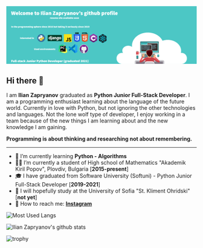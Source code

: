 <img src="https://github.com/Zapryanovx/Zapryanovx/blob/main/banner/github_readme_banner.png" alt="banner"/>


## Hi there 👋

I am **Ilian Zapryanov** graduated as **Python Junior Full-Stack Developer**. I am a programming enthusiast learning about the language of the future world. Currently in love with Python, but not ignoring the other technologies and languages. Not the lone wolf type of developer, I enjoy working in a team because of the new things I am learning about and the new knowledge I am gaining. 

**Programming is about thinking and researching not about remembering.**

---

- 🌱 I’m currently learning **Python - Algorithms**
- 👨‍🎓 I’m currently a student of High school of Mathematics "Akademik Kiril Popov", Plovdiv, Bulgaria [**2015-present**]
- 🎓 I have graduated from Software University (Softuni) - Python Junior Full-Stack Developer [**2019-2021**]
- 🏫 I will hopefully study at the University of Sofia "St. Kliment Ohridski" [**not yet**]
- 💬 How to reach me:
  **[Instagram](https://www.instagram.com/zapryanov.ilian/)**

![Most Used Langs](https://github-readme-stats.vercel.app/api/top-langs/?username=zapryanovx&layout=compact&theme=dark&hide_border=true)

![Ilian Zapryanov's github stats](https://github-readme-stats.vercel.app/api?username=zapryanovx&show_icons=true&hide_border=true&theme=dark)

![trophy](https://github-profile-trophy.vercel.app/?username=zapryanovx)
